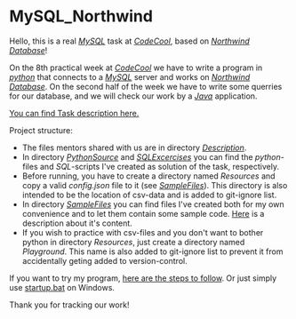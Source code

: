 # MySQL_Northwind
Hello, this is a real [*MySQL*](https://dev.mysql.com/) task at [*CodeCool*](https://www.codecool.com/),
based on [*Northwind Database*](https://theaccessbuddy.wordpress.com/2011/07/03/northwind-database-explained/)!

On the 8th practical week at [*CodeCool*](https://www.codecool.com/)
we have to write a program in [*python*](https://www.python.org/)
that connects to a [*MySQL*](https://dev.mysql.com/) server
and works on [*Northwind Database*](https://theaccessbuddy.wordpress.com/2011/07/03/northwind-database-explained/).
On the second half of the week we have to write some querries for our database,
and we will check our work by a [*Java*](https://www.java.com/en/) application.

[You can find Task description here.](Description.md)

Project structure:

* The files mentors shared with us are in directory [*Description*](Description/).  
* In directory [*PythonSource*](PythonSource/) and [*SQLExcercises*](SQLExcercises/)
  you can find the *python*-files and *SQL*-scripts I've created as solution of the task, respectively.
* Before running, you have to create a directory named *Resources*
  and copy a valid *config.json* file to it (see [*SampleFiles*](SampleFiles/)).
  This directory is also intended to be the location of csv-data and is added to git-ignore list.
* In directory [*SampleFiles*](SampleFiles/) you can find files
  I've created both for my own convenience and to let them contain some sample code.
  [Here](SampleFiles.md) is a description about it's content.
* If you wish to practice with csv-files and you don't want to bother python in directory *Resources*,
  just create a directory named *Playground*.
  This name is also added to git-ignore list to prevent it from accidentally geting added to version-control.

If you want to try my program, [here are the steps to follow](HowToRun.md).
Or just simply use [startup.bat](startup.bat) on Windows.

Thank you for tracking our work!
